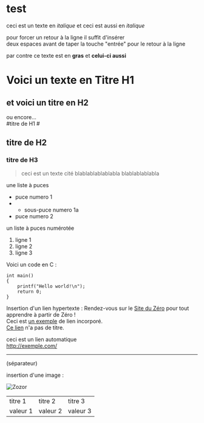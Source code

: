 # test
ceci est un texte en *italique*
et ceci est aussi en _italique_

pour forcer un retour à la ligne il suffit d'insérer  
deux espaces avant de taper la touche "entrée" pour le retour à la ligne

par contre ce texte est en **gras**
et __celui-ci aussi__

Voici un texte en Titre H1
=============

et voici un titre en H2
-----

ou encore...  
#titre de H1 #
## titre de H2 ##
### titre de H3 ###



> ceci est un texte cité blablablablablabla
> blablablablabla

une liste à puces
* puce numero 1
* * sous-puce numero 1a
* puce numero 2

un liste à puces numérotée
1. ligne 1
2. ligne 2
3. ligne 3

Voici un code en C :

    int main()
    {
        printf("Hello world!\n");
        return 0;
    }
    
Insertion d'un lien hypertexte :
Rendez-vous sur le [Site du Zéro](http://www.siteduzero.com) pour tout apprendre à partir de Zéro !  
Ceci est [un exemple](http://exemple.com/ "Titre") de lien incorporé.  
[Ce lien](http://exemple.net/) n'a pas de titre.  

ceci est un lien automatique  
<http://exemple.com/>


------------------
(séparateur)


insertion d'une image :

![Zozor](http://uploads.siteduzero.com/files/420001_421000/420263.png)



<table>
    <tr>
        <td>titre 1</td>
        <td>titre 2</td>
        <td>titre 3</td>
    </tr>
        <tr>
        <td>valeur 1</td>
        <td>valeur 2</td>
        <td>valeur 3</td>
    </tr>
</table>


